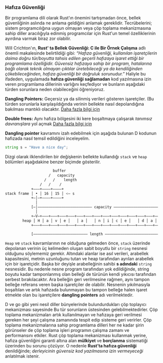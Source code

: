 ### Hafıza Güvenliği
Bir programlama dili olarak Rust'ın önemini tartışmadan önce, bellek güvenliğinin aslında ne anlama geldiğini anlamak gereklidir. Tecrübelerini; sistem programcılığına uygun olmayan veya çöp toplama mekanizmasına sahip diller aracılığıyla edinmiş programcılar için Rust'un temel özelliklerinin ayırdına varmak biraz zor olabilir.

Will Crichton'ın, **Rust' ta Bellek Güvenliği: C ile Bir Örnek Çalışma​** adlı önemli makalesinde belirtildiği gibi: *“Hafıza güvenliği, kullanılan işaretçilerin daima doğru tür/boyutta tahsis edilen geçerli hafızaya işaret ettiği bir programlama özelliğidir. Güvensiz hafızaya sahip bir program, hatalarına bağlı olarak teknik olmayan çıktılar üretebileceği ya da kendiliğinden çökebileceğinden, hafıza
güvenliği bir doğruluk sorunudur.”* 
Haliyle bu ifadeden, uygulamada **hafıza güvenliği sağlamadan** kod yazılmasına izin veren programlama dillerinin varlığını keçfediyor ve bunların aşağıdaki türden sorunlara neden olabileceğini öğreniyoruz.

**Dangling Pointers:​** Geçersiz ya da silinmiş verileri gösteren işaretçiler. (Bu türden sorunlarla karşılaşıldığında verinin bellekte nasıl depolandığına bakılması mantıklı olacaktır. [Daha fazla bilgi için](https://stackoverflow.com/questions/17997228/what-is-a-dangling-pointer)

**Double frees:** Aynı hafıza bölgesini iki kere boşaltmaya çalışarak *tanımsız davranışlara* yol açmak [Daha fazla bilgi için​](https://stackoverflow.com/questions/21057393/what-does-double-free-mean)

**Dangling pointer** kavramını izah edebilmek için aşağıda bulunan D kodunun hafızada nasıl temsil edildiğini inceleyelim.

```d
string s = "Have a nice day";
```

Dizgi olarak ilklendirilen bir değişkenin bellekte kullandığı `stack` ve `heap` bölümleri aşağıdakine benzer biçimde gösterilir.

```bash
                      buffer
                    /   capacity
                  /   /    length
                /   /    /
            +–––+––––+––––+
stack frame │ • │ 16 │ 15 │ <– s
            +–│–+––––+––––+
              │
            [–│––––––––––––––––––––––––– capacity ––––––––––––––––––––––––––]
              │
            +–V–+–––+–––+–––+–––+–––+–––+–––+–––+–––+–––+–––+–––+–––+–––+–––+
        heap │ H │ a │ v │ e │   │ a │   │ n │ i │ c │ e │   │ d │ a │ y │   │
            +–––+–––+–––+–––+–––+–––+–––+–––+–––+–––+–––+–––+–––+–––+–––+–––+

            [––––––––––––––––––––––––– length ––––––––––––––––––––––––––]
```

`Heap` ve `stack` kavramlarının ne olduğuna gelmeden önce, `stack` üzerinde depolanan verinin üç kelimeden oluşan sabit boyutlu bir `string` nesnesi olduğunu söylememiz gerekir. Altındaki alanlar ise asıl verileri, arabellek kapasitesini, metnin uzunluğunu tutan ve heap tarafından ayrılan arabellek için bir işaretçidir. Başka bir deyişle arabelleğinin sahibi **s adındaki** `string` nesnesidir. Bu nedenle nesne program tarafından yok edildiğinde, string boyutu kadar tamponlanmış olan belleği de türünün kendi yıkıcısı tarafından serbest bırakılacaktır. Ara belleğin geri verilmesine rağmen, aynı tampon belleğe referans veren başka işaretçiler de olabilir. Nesnenin yıkılmasıyla boşaltılan ve artık hafızada bulunmayan bu tampon belleğe halen işaret etmekte olan bu işaretçilere **dangling pointers**  adı verilmektedir.

D ve go gibi yeni nesil diller bünyelerinde bulundurdukları çöp toplayıcı mekanizması sayesinde Bu tür sorunların üstesinden gelebilmektedirler. Çöp toplama mekanizmaları artık kullanılmayan ve hafızaya geri verilmesi gereken her şeyi çalışma zamanında tespit edip sisteme geri verirler. Çöp toplama mekanizmalarına sahip programlama dilleri her ne kadar şirin görünseler de çöp toplama işleri programın çalışma zamanı ve performansını etkiler.
Rust çöp toplama mekanizması kullanmak yerine, hafıza güvenliğini garanti altına alan **mülkiyet** ve **borçlanma** sistematiği üzerinden bu sorunu çözüyor. O nedenle **Rust’ta hafıza güvenliği** denildiğinde; *derleyicinin güvensiz kod yazılmasına izin vermeyeceği* anlatılmak istenir.
